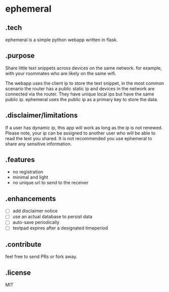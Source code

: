 # ephemeral

.tech
------
ephemeral is a simple python webapp written in flask.

.purpose
--------
Share little text snippets across devices on the same network. for example, with your roommates who are likely on the same wifi. 

The webapp uses the client ip to store the text snippet, in the most common scenario the router has a public static ip and devices in the network are connected via the router. They have unique local ips but have the same public ip. ephemeral uses the public ip as a primary key to store the data.

.disclaimer/limitations
-----------------------
If a user has dynamic ip, this app will work as long as the ip is not renewed. Please note, your ip can be assigned to another user who will be able to read the text you shared. It is not recommended you use ephemeral to share any sensitive information.

.features
---------
- no registration
- minimal and light
- no unique url to send to the receiver

.enhancements
-------------
- [ ] add disclaimer notice
- [ ] use an actual database to persist data
- [ ] auto-save periodically
- [ ] textpad expires after a designated timeperiod

.contribute
------------
feel free to send PRs or fork away.

.license
--------
MIT 
